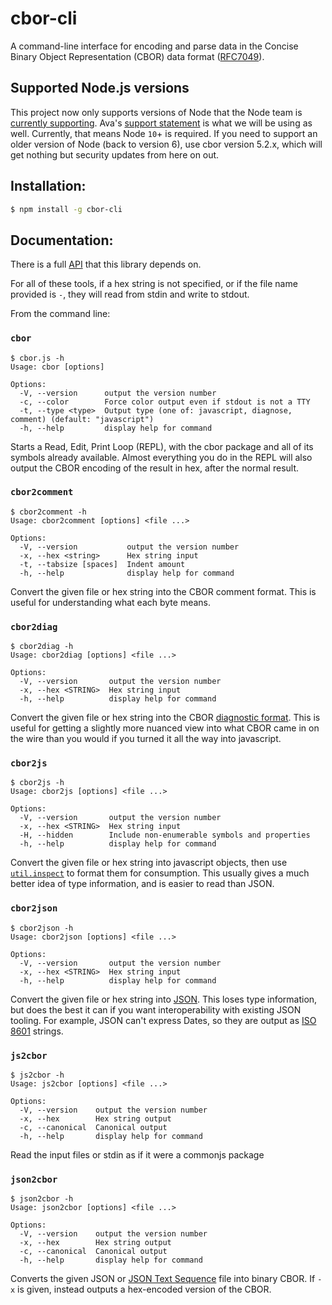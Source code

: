 # cbor-cli

A command-line interface for encoding and parse data in the Concise Binary
Object Representation (CBOR) data format
([RFC7049](http://tools.ietf.org/html/rfc7049)).

## Supported Node.js versions

This project now only supports versions of Node that the Node team is
[currently supporting](https://github.com/nodejs/Release#release-schedule).
Ava's [support
statement](https://github.com/avajs/ava/blob/main/docs/support-statement.md)
is what we will be using as well.  Currently, that means Node `10`+ is
required.  If you need to support an older version of Node (back to version
6), use cbor version 5.2.x, which will get nothing but security updates from
here on out.

## Installation:

```bash
$ npm install -g cbor-cli
```

## Documentation:

There is a full [API](../cbor) that this library depends on.

For all of these tools, if a hex string is not specified, or if the file name provided is `-`, they will read from stdin and write to stdout.

From the command line:

### `cbor`

```
$ cbor.js -h
Usage: cbor [options]

Options:
  -V, --version      output the version number
  -c, --color        Force color output even if stdout is not a TTY
  -t, --type <type>  Output type (one of: javascript, diagnose, comment) (default: "javascript")
  -h, --help         display help for command
```

Starts a Read, Edit, Print Loop (REPL), with the cbor package and all of its
symbols already available.  Almost everything you do in the REPL will also
output the CBOR encoding of the result in hex, after the normal result.

### `cbor2comment`

```
$ cbor2comment -h
Usage: cbor2comment [options] <file ...>

Options:
  -V, --version           output the version number
  -x, --hex <string>      Hex string input
  -t, --tabsize [spaces]  Indent amount
  -h, --help              display help for command
```

Convert the given file or hex string into the CBOR comment format.  This is
useful for understanding what each byte means.

### `cbor2diag`

```
$ cbor2diag -h
Usage: cbor2diag [options] <file ...>

Options:
  -V, --version       output the version number
  -x, --hex <STRING>  Hex string input
  -h, --help          display help for command
```

Convert the given file or hex string into the CBOR [diagnostic
format](https://www.rfc-editor.org/rfc/rfc8949.html#name-diagnostic-notation).
This is useful for getting a slightly more nuanced view into what CBOR came in
on the wire than you would if you turned it all the way into javascript.

### `cbor2js`

```
$ cbor2js -h
Usage: cbor2js [options] <file ...>

Options:
  -V, --version       output the version number
  -x, --hex <STRING>  Hex string input
  -H, --hidden        Include non-enumerable symbols and properties
  -h, --help          display help for command
```

Convert the given file or hex string into javascript objects, then use
[`util.inspect`](https://nodejs.org/api/util.html#util_util_inspect_object_options)
to format them for consumption.  This usually gives a much better idea of type
information, and is easier to read than JSON.

### `cbor2json`

```
$ cbor2json -h
Usage: cbor2json [options] <file ...>

Options:
  -V, --version       output the version number
  -x, --hex <STRING>  Hex string input
  -h, --help          display help for command
```

Convert the given file or hex string into [JSON](https://tools.ietf.org/html/rfc8259).  This loses type information, but does the best it can if you want interoperability with existing JSON tooling.  For example, JSON can't express Dates, so they are output as [ISO 8601](https://xkcd.com/1179/) strings.

### `js2cbor`

```
$ js2cbor -h
Usage: js2cbor [options] <file ...>

Options:
  -V, --version    output the version number
  -x, --hex        Hex string output
  -c, --canonical  Canonical output
  -h, --help       display help for command
```

Read the input files or stdin as if it were a commonjs package

### `json2cbor`

```
$ json2cbor -h
Usage: json2cbor [options] <file ...>

Options:
  -V, --version    output the version number
  -x, --hex        Hex string output
  -c, --canonical  Canonical output
  -h, --help       display help for command
```

Converts the given JSON or [JSON Text
Sequence](https://tools.ietf.org/html/rfc7464) file into binary CBOR.  If `-x`
is given, instead outputs a hex-encoded version of the CBOR.
